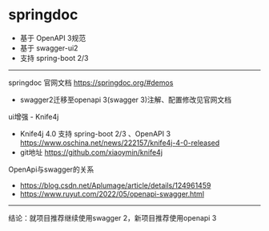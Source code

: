 # springdoc

- 基于 OpenAPI 3规范
- 基于 swagger-ui2
- 支持 spring-boot 2/3

---

springdoc 官网文档 https://springdoc.org/#demos
- swagger2迁移至openapi 3(swagger 3)注解、配置修改见官网文档

ui增强 - Knife4j  
- Knife4j 4.0 支持 spring-boot 2/3 、OpenAPI 3  https://www.oschina.net/news/222157/knife4j-4-0-released
- git地址 https://github.com/xiaoymin/knife4j

OpenApi与swagger的关系 
- https://blog.csdn.net/Aplumage/article/details/124961459
- https://www.ruyut.com/2022/05/openapi-swagger.html


---

结论：就项目推荐继续使用swagger 2，新项目推荐使用openapi 3